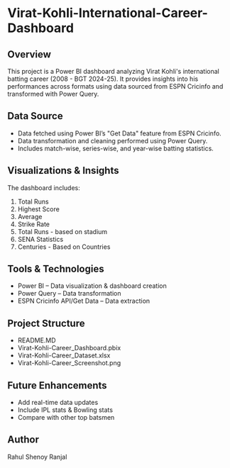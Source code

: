 # Virat-Kohli-International-Career-Dashboard
## Overview
This project is a Power BI dashboard analyzing Virat Kohli's international batting career (2008 - BGT 2024-25). It provides insights into his performances across formats using data sourced from ESPN Cricinfo and transformed with Power Query.

## Data Source
* Data fetched using Power BI’s "Get Data" feature from ESPN Cricinfo.
* Data transformation and cleaning performed using Power Query.
* Includes match-wise, series-wise, and year-wise batting statistics.

## Visualizations & Insights
The dashboard includes:
1. Total Runs
2. Highest Score
3. Average
4. Strike Rate
5. Total Runs - based on stadium
6. SENA Statistics
7. Centuries - Based on Countries

## Tools & Technologies
* Power BI – Data visualization & dashboard creation
* Power Query – Data transformation
* ESPN Cricinfo API/Get Data – Data extraction

## Project Structure
- README.MD
- Virat-Kohli-Career_Dashboard.pbix
- Virat-Kohli-Career_Dataset.xlsx
- Virat-Kohli-Career_Screenshot.png

## Future Enhancements
* Add real-time data updates
* Include IPL stats & Bowling stats
* Compare with other top batsmen

## Author
Rahul Shenoy Ranjal
